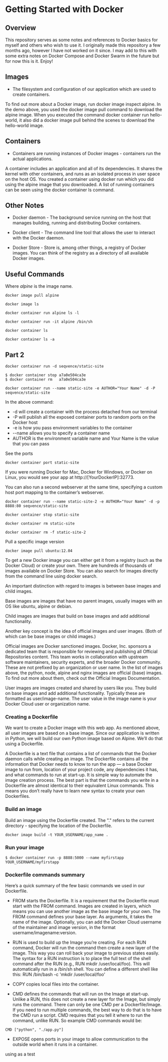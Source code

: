 # Getting Started with Docker

## Overview

This repository serves as some notes and references to Docker basics for myself and others who wish to use it. I originally made this repository a few months ago, however I have not worked on it since. I may add to this with some extra notes on Docker Compose and Docker Swarm in the future but for now this is it. Enjoy! 

## Images

- The filesystem and configuration of our application which are used to create containers.

To find out more about a Docker image, run docker image inspect alpine. In the demo above, you used the docker image
pull command to download the alpine image. When you executed the command docker container run hello-world, it also did a
docker image pull behind the scenes to download the hello-world image.

## Containers

- Containers are running instances of Docker images - containers run the actual applications.

A container includes an application and all of its dependencies. It shares the kernel with other containers, and runs as
an isolated process in user space on the host OS. You created a container using docker run which you did using the
alpine image that you downloaded. A list of running containers can be seen using the docker container ls command.

## Other Notes

- Docker daemon - The background service running on the host that manages building, running and distributing Docker
  containers.

- Docker client - The command line tool that allows the user to interact with the Docker daemon.

- Docker Store - Store is, among other things, a registry of Docker images. You can think of the registry as a directory
of all available Docker images.

## Useful Commands

Where *alpine* is the image name.

```
docker image pull alpine
```

```
docker image ls
```

```
docker container run alpine ls -l
```

```
docker container run -it alpine /bin/sh
```

```
docker container ls
```

```
docker container ls -a
```

## Part 2

```
docker container run -d seqvence/static-site
```

```
$ docker container stop a7a0e504ca3e
$ docker container rm   a7a0e504ca3e
```

```
docker container run --name static-site -e AUTHOR="Your Name" -d -P seqvence/static-site
```

In the above command:

- -d will create a container with the process detached from our terminal
- -P will publish all the exposed container ports to random ports on the Docker host
- -e is how you pass environment variables to the container
- --name allows you to specify a container name
- AUTHOR is the environment variable name and Your Name is the value that you can pass

See the ports

```
docker container port static-site
```

If you were running Docker for Mac, Docker for Windows, or Docker on Linux, you would see your app at
http://[YourDockerIP]:32773.

You can also run a second webserver at the same time, specifying a custom host port mapping to the container’s
webserver.

```
docker container run --name static-site-2 -e AUTHOR="Your Name" -d -p 8888:80 seqvence/static-site
```

```
docker container stop static-site
```

```
docker container rm static-site
```

```
docker container rm -f static-site-2
```

Pull a specific image version

```
docker image pull ubuntu:12.04
```

To get a new Docker image you can either get it from a registry (such as the Docker Cloud) or create your own. There are
hundreds of thousands of images available on Docker Store. You can also search for images directly from the command line
using docker search.

An important distinction with regard to images is between base images and child images.

Base images are images that have no parent images, usually images with an OS like ubuntu, alpine or debian.

Child images are images that build on base images and add additional functionality.

Another key concept is the idea of official images and user images. (Both of which can be base images or child images.)

Official images are Docker sanctioned images. Docker, Inc. sponsors a dedicated team that is responsible for reviewing
and publishing all Official Repositories content. This team works in collaboration with upstream software maintainers,
security experts, and the broader Docker community. These are not prefixed by an organization or user name. In the list
of images above, the python, node, alpine and nginx images are official (base) images. To find out more about them,
check out the Official Images Documentation.

User images are images created and shared by users like you. They build on base images and add additional functionality.
Typically these are formatted as user/image-name. The user value in the image name is your Docker Cloud user or
organization name.

### Creating a Dockerfile

We want to create a Docker image with this web app. As mentioned above, all user images are based on a base image. Since
our application is written in Python, we will build our own Python image based on Alpine. We’ll do that using a
Dockerfile.

A Dockerfile is a text file that contains a list of commands that the Docker daemon calls while creating an image. The
Dockerfile contains all the information that Docker needs to know to run the app — a base Docker image to run from,
location of your project code, any dependencies it has, and what commands to run at start-up. It is simple way to
automate the image creation process. The best part is that the commands you write in a Dockerfile are almost identical
to their equivalent Linux commands. This means you don’t really have to learn new syntax to create your own Dockerfiles.

### Build an image

Build an image using the Dockerfile created. The "." refers to the current directory - specifying the location of the
Dockerfile.

```
docker image build -t YOUR_USERNAME/app_name .
```

### Run your image

```
$ docker container run -p 8888:5000 --name myfirstapp YOUR_USERNAME/myfirstapp
```

### Dockerfile commands summary
Here’s a quick summary of the few basic commands we used in our Dockerfile.

- FROM starts the Dockerfile. It is a requirement that the Dockerfile must start with the FROM command. Images are created
in layers, which means you can use another image as the base image for your own. The FROM command defines your base
layer. As arguments, it takes the name of the image. Optionally, you can add the Docker Cloud username of the maintainer
and image version, in the format username/imagename:version.

- RUN is used to build up the Image you’re creating. For each RUN command, Docker will run the command then create a new
layer of the image. This way you can roll back your image to previous states easily. The syntax for a RUN instruction is
to place the full text of the shell command after the RUN (e.g., RUN mkdir /user/local/foo). This will automatically run
in a /bin/sh shell. You can define a different shell like this: RUN /bin/bash -c 'mkdir /user/local/foo'

- COPY copies local files into the container.

- CMD defines the commands that will run on the Image at start-up. Unlike a RUN, this does not create a new layer for the
Image, but simply runs the command. There can only be one CMD per a Dockerfile/Image. If you need to run multiple
commands, the best way to do that is to have the CMD run a script. CMD requires that you tell it where to run the
command, unlike RUN. So example CMD commands would be:

```
CMD ["python", "./app.py"]
```

- EXPOSE opens ports in your image to allow communication to the outside world when it runs in a container.

using as a test
